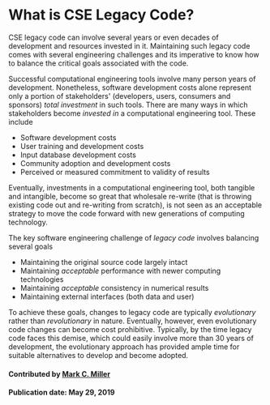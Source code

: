 # What is CSE Legacy Code?
<!--deck start--->
CSE legacy code can involve several years or even decades of development and resources invested in it. Maintaining such legacy code comes with several engineering challenges and its imperative to know how to balance the critical goals associated with the code.
<!--deck end--->

<!--body start--->

Successful computational engineering tools involve many person years of development. Nonetheless, software development costs alone represent only a portion of stakeholders' (developers, users, consumers and sponsors)
*total investment* in such tools. There are many ways in which stakeholders become *invested in* a computational
engineering tool. These include

* Software development costs
* User training and development costs
* Input database development costs
* Community adoption and development costs
* Perceived or measured commitment to validity of results

Eventually, investments in a computational engineering tool, both tangible and intangible, become so great that
wholesale re-write (that is throwing existing code out and re-writing from scratch), is not seen as an acceptable
strategy to move the code forward with new generations of computing technology.

The key software engineering challenge of *legacy code* involves balancing several goals

* Maintaining the original source code largely intact
* Maintaining *acceptable* performance with newer computing technologies
* Maintaining *acceptable* consistency in numerical results
* Maintaining external interfaces (both data and user)

To achieve these goals, changes to legacy code are typically *evolutionary* rather than *revolutionary* in nature.
Eventually, however, even evolutionary code changes can become cost prohibitive. Typically, by the time legacy code faces
this demise, which could easily involve more than 30 years of development, the evolutionary approach has provided ample
time for suitable alternatives to develop and become adopted.

#### Contributed by [Mark C. Miller](https://github.com/markcmiller86)

#### Publication date: May 29, 2019

<!--body end--->


<!---
Publish: yes
Pinned: yes
Categories: development
Topics: refactoring
Tags:
Level: 0
Prerequisites: none
Aggregate: none
--->
